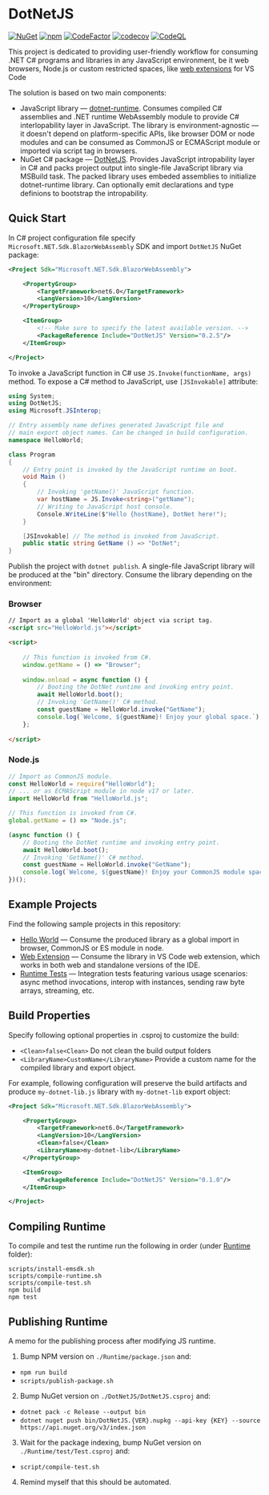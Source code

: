 # DotNetJS

[![NuGet](https://img.shields.io/nuget/v/DotNetJS)](https://www.nuget.org/packages/DotNetJS)
[![npm](https://img.shields.io/npm/v/dotnet-runtime)](https://www.npmjs.com/package/dotnet-runtime)
[![CodeFactor](https://codefactor.io/repository/github/elringus/dotnetjs/badge/main)](https://codefactor.io/repository/github/elringus/dotnetjs/overview/main)
[![codecov](https://codecov.io/gh/Elringus/DotNetJS/branch/main/graph/badge.svg?token=AAhei51ETt)](https://codecov.io/gh/Elringus/DotNetJS)
[![CodeQL](https://github.com/Elringus/DotNetJS/actions/workflows/codeql.yml/badge.svg)](https://github.com/Elringus/DotNetJS/actions/workflows/codeql.yml)

This project is dedicated to providing user-friendly workflow for consuming .NET C# programs and libraries in any JavaScript environment, be it web browsers, Node.js or custom restricted spaces, like [web extensions](https://code.visualstudio.com/api/extension-guides/web-extensions) for VS Code

The solution is based on two main components:

 - JavaScript library — [dotnet-runtime](https://www.npmjs.com/package/dotnet-runtime). Consumes compiled C# assemblies and .NET runtime WebAssembly module to provide C# interlopability layer in JavaScript. The library is environment-agnostic — it doesn't depend on platform-specific APIs, like browser DOM or node modules and can be consumed as CommonJS or ECMAScript module or imported via script tag in browsers.
 - NuGet C# package — [DotNetJS](https://www.nuget.org/packages/DotNetJS). Provides JavaScript intropability layer in C# and packs project output into single-file JavaScript library via MSBuild task. The packed library uses embeded assemblies to initialize dotnet-runtime library. Can optionally emit declarations and type definions to bootstrap the intropability.

## Quick Start

In C# project configuration file specify `Microsoft.NET.Sdk.BlazorWebAssembly` SDK and import `DotNetJS` NuGet package:

```xml
<Project Sdk="Microsoft.NET.Sdk.BlazorWebAssembly">

    <PropertyGroup>
        <TargetFramework>net6.0</TargetFramework>
        <LangVersion>10</LangVersion>
    </PropertyGroup>

    <ItemGroup>
        <!-- Make sure to specify the latest available version. -->
        <PackageReference Include="DotNetJS" Version="0.2.5"/>
    </ItemGroup>

</Project>
```

To invoke a JavaScript function in C# use `JS.Invoke(functionName, args)` method. To expose a C# method to JavaScript, use `[JSInvokable]` attribute:

```csharp
using System;
using DotNetJS;
using Microsoft.JSInterop;

// Entry assembly name defines generated JavaScript file and
// main export object names. Can be changed in build configuration.
namespace HelloWorld;

class Program
{
    // Entry point is invoked by the JavaScript runtime on boot.
    void Main ()
    {
        // Invoking 'getName()' JavaScript function.
        var hostName = JS.Invoke<string>("getName");
        // Writing to JavaScript host console.
        Console.WriteLine($"Hello {hostName}, DotNet here!");
    }

    [JSInvokable] // The method is invoked from JavaScript.
    public static string GetName () => "DotNet";
}
```

Publish the project with `dotnet publish`. A single-file JavaScript library will be produced at the "bin" directory. Consume the library depending on the environment:

### Browser

```html
// Import as a global 'HelloWorld' object via script tag.
<script src="HelloWorld.js"></script>

<script>
    
    // This function is invoked from C#.
    window.getName = () => "Browser";
    
    window.onload = async function () {
        // Booting the DotNet runtime and invoking entry point.
        await HelloWorld.boot();
        // Invoking 'GetName()' C# method.
        const guestName = HelloWorld.invoke("GetName");
        console.log(`Welcome, ${guestName}! Enjoy your global space.`);
    };
    
</script>
```

### Node.js

```js
// Import as CommonJS module.
const HelloWorld = require("HelloWorld");
// ... or as ECMAScript module in node v17 or later.
import HelloWorld from "HelloWorld.js";

// This function is invoked from C#.
global.getName = () => "Node.js";

(async function () {
    // Booting the DotNet runtime and invoking entry point.
    await HelloWorld.boot();
    // Invoking 'GetName()' C# method.
    const guestName = HelloWorld.invoke("GetName");
    console.log(`Welcome, ${guestName}! Enjoy your CommonJS module space.`);
})();
```

## Example Projects

Find the following sample projects in this repository:

 - [Hello World](https://github.com/Elringus/DotNetJS/tree/main/Examples/HelloWorld) — Consume the produced library as a global import in browser, CommonJS or ES module in node.
 - [Web Extension](https://github.com/Elringus/DotNetJS/tree/main/Examples/WebExtension) — Consume the library in VS Code web extension, which works in both web and standalone versions of the IDE.
 - [Runtime Tests](https://github.com/Elringus/DotNetJS/tree/main/Runtime/test) — Integration tests featuring various usage scenarios: async method invocations, interop with instances, sending raw byte arrays, streaming, etc.

## Build Properties

Specify following optional properties in .csproj to customize the build:

 - `<Clean>false<Clean>` Do not clean the build output folders
 - `<LibraryName>CustomName</LibraryName>` Provide a custom name for the compiled library and export object.

For example, following configuration will preserve the build artifacts and produce `my-dotnet-lib.js` library with `my-dotnet-lib` export object:

```xml
<Project Sdk="Microsoft.NET.Sdk.BlazorWebAssembly">

    <PropertyGroup>
        <TargetFramework>net6.0</TargetFramework>
        <LangVersion>10</LangVersion>
        <Clean>false</Clean>
        <LibraryName>my-dotnet-lib</LibraryName>
    </PropertyGroup>

    <ItemGroup>
        <PackageReference Include="DotNetJS" Version="0.1.0"/>
    </ItemGroup>

</Project>
```

## Compiling Runtime

To compile and test the runtime run the following in order (under [Runtime](https://github.com/Elringus/DotNetJS/tree/main/Runtime) folder):

```
scripts/install-emsdk.sh
scripts/compile-runtime.sh
scripts/compile-test.sh
npm build
npm test
```

## Publishing Runtime

A memo for the publishing process after modifying JS runtime.

1. Bump NPM version on `./Runtime/package.json` and:
 - `npm run build`
 - `scripts/publish-package.sh`
2. Bump NuGet version on `./DotNetJS/DotNetJS.csproj` and:
 - `dotnet pack -c Release --output bin`
 - `dotnet nuget push bin/DotNetJS.{VER}.nupkg --api-key {KEY} --source https://api.nuget.org/v3/index.json`
3. Wait for the package indexing, bump NuGet version on `./Runtime/test/Test.csproj` and:
 - `script/compile-test.sh`
4. Remind myself that this should be automated.

